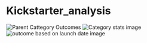 # Kickstarter_analysis
![Parent Cattegory Outcomes](https://user-images.githubusercontent.com/101531875/159381936-66425493-ca41-4227-a48b-18089e5893fc.png)
![Category stats image](https://user-images.githubusercontent.com/101531875/159381939-c92cf5c4-aaca-49d1-8919-4843e5d7cae4.png)
![outcome based on launch date image](https://user-images.githubusercontent.com/101531875/159381942-2f68a026-4e51-4fee-81f6-b615b590d1c6.png)
